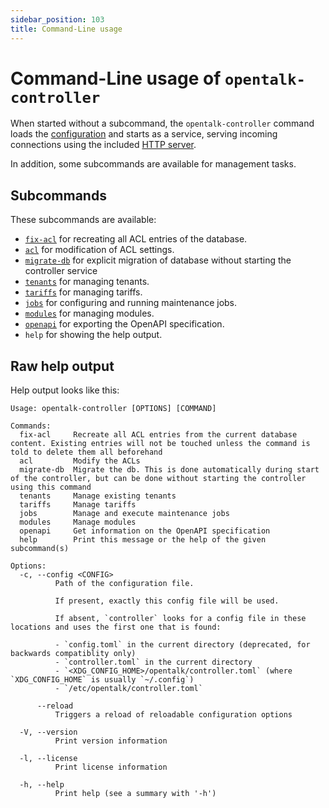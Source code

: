 ```yaml
---
sidebar_position: 103
title: Command-Line usage
---
```


# Command-Line usage of `opentalk-controller`

When started without a subcommand, the `opentalk-controller` command loads the
[configuration](../core/configuration.md) and starts as a service, serving incoming
connections using the included [HTTP server](../core/http_server.md).

In addition, some subcommands are available for management tasks.

## Subcommands

These subcommands are available:

- [`fix-acl`](../advanced/acl.md#opentalk-controller-fix-acl-subcommand) for recreating all ACL entries of the database.
- [`acl`](../advanced/acl.md#opentalk-controller-acl-subcommand) for modification of ACL settings.
- [`migrate-db`](../core/database.md#opentalk-controller-migrate-db-subcommand) for explicit migration of database without starting the controller service
- [`tenants`](../advanced/tenants.md#opentalk-controller-tenants-subcommand) for managing tenants.
- [`tariffs`](../advanced/tariffs.md#opentalk-controller-tariffs-subcommand) for managing tariffs.
- [`jobs`](jobs.md#opentalk-controller-jobs-subcommand) for configuring and running maintenance jobs.
- [`modules`](../advanced/modules.md#opentalk-controller-modules-subcommand) for managing modules.
- [`openapi`](openapi.md#opentalk-controller-openapi-subcommand) for exporting the OpenAPI specification.
- `help` for showing the help output.

## Raw help output

Help output looks like this:

<!-- begin:fromfile:cli-usage/opentalk-controller-help.md -->

```text
Usage: opentalk-controller [OPTIONS] [COMMAND]

Commands:
  fix-acl     Recreate all ACL entries from the current database content. Existing entries will not be touched unless the command is told to delete them all beforehand
  acl         Modify the ACLs
  migrate-db  Migrate the db. This is done automatically during start of the controller, but can be done without starting the controller using this command
  tenants     Manage existing tenants
  tariffs     Manage tariffs
  jobs        Manage and execute maintenance jobs
  modules     Manage modules
  openapi     Get information on the OpenAPI specification
  help        Print this message or the help of the given subcommand(s)

Options:
  -c, --config <CONFIG>
          Path of the configuration file.

          If present, exactly this config file will be used.

          If absent, `controller` looks for a config file in these locations and uses the first one that is found:

          - `config.toml` in the current directory (deprecated, for backwards compatiblity only)
          - `controller.toml` in the current directory
          - `<XDG_CONFIG_HOME>/opentalk/controller.toml` (where `XDG_CONFIG_HOME` is usually `~/.config`)
          - `/etc/opentalk/controller.toml`

      --reload
          Triggers a reload of reloadable configuration options

  -V, --version
          Print version information

  -l, --license
          Print license information

  -h, --help
          Print help (see a summary with '-h')
```

<!-- end:fromfile:cli-usage/opentalk-controller-help.md -->
